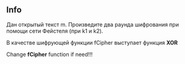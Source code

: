## Info
Дан открытый текст m. Произведите два раунда шифрования при помощи сети Фейстеля (при k1 и k2).

В качестве шифрующей функции fCipher выступает функция **XOR**

Change **fCipher** function if need!!!
